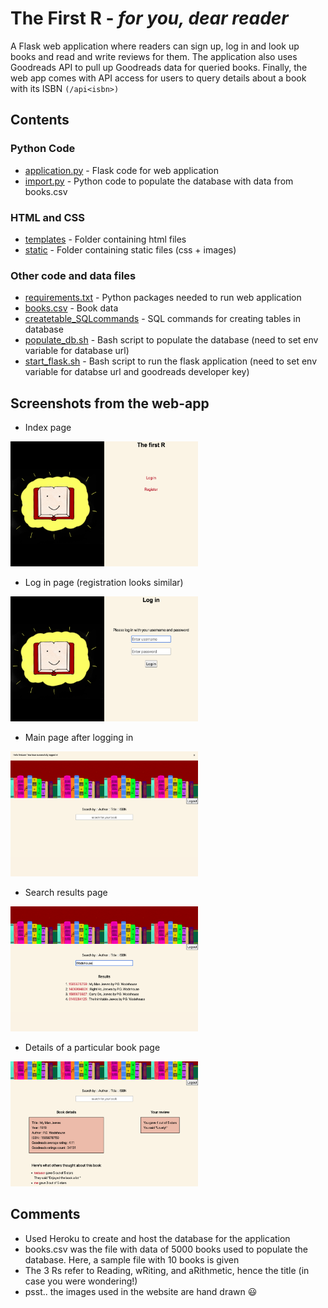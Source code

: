 # The First R - _for you, dear reader_

A Flask web application where readers can sign up, log in and look up books and read and write reviews for them.
The application also uses Goodreads API to pull up Goodreads data for queried books. Finally, the web app comes with API access for users to query details about a book with its ISBN `(/api<isbn>)`


## Contents

### Python Code  
* [application.py](application.py)  - Flask code for web application  
* [import.py](import.py) - Python code to populate the database with data from books.csv 

### HTML and CSS  
* [templates](templates) - Folder containing html files
* [static](static) - Folder containing static files (css + images)

### Other code and data files
* [requirements.txt](requirements.txt) - Python packages needed to run web application  
* [books.csv](books.csv) - Book data  
* [createtable_SQLcommands](createtable_SQLcommands.txt) - SQL commands for creating tables in database
* [populate_db.sh](populate_db.sh) - Bash script to populate the database (need to set env variable for database url)  
* [start_flask.sh](start_flask.sh) - Bash script to run the flask application (need to set env variable for databse url and goodreads developer key)


## Screenshots from the web-app 

* Index page  
<p>
<img src="screenshots/index.png"
     alt="Index page"
     height = "200"
     width = "300"/>
</p>

* Log in page  (registration looks similar)  

<p>
<img src="screenshots/login.png"
     alt="Log in page"
     height = "200"
     width = "300"/>
</p>



* Main page after logging in  
<p>
<img src="screenshots/main.png"
     alt="Main page"
     height = "200"
     width = "300"/>
</p>


* Search results page  
<p>
<img src="screenshots/search.png"
     alt="Search results page"
     height = "200"
     width = "300"/>
</p>


* Details of a particular book page  
<p>
<img src="screenshots/book.png"
     alt="Book page"
     height = "200"
     width = "300"/>
</p>


## Comments  

* Used Heroku to create and host the database for the application  
* books.csv was the file with data of 5000 books used to populate the database. Here, a sample file with 10 books is given
* The 3 Rs refer to Reading, wRiting, and aRithmetic, hence the title (in case you were wondering!)
* psst.. the images used in the website are hand drawn :smiley:  


